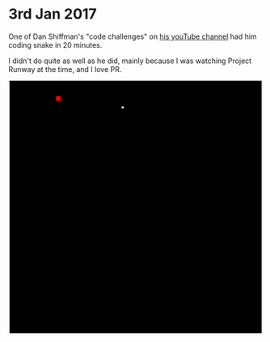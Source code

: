 # 3rd Jan 2017

One of Dan Shiffman's "code challenges" on [his youTube channel](https://www.youtube.com/user/shiffman) had him coding snake in 20 minutes.

I didn't do quite as well as he did, mainly because I was watching Project Runway at the time, and I love PR.

![Screenshot](screenshot.png) 
